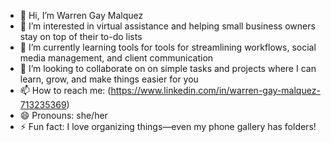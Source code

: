 - 👋 Hi, I’m Warren Gay Malquez
- 👀 I’m interested in virtual assistance and helping small business owners stay on top of their to-do lists
- 🌱 I’m currently learning tools for tools for streamlining workflows, social media management, and client communication
- 💞️ I’m looking to collaborate on on simple tasks and projects where I can learn, grow, and make things easier for you
- 📫 How to reach me: (https://www.linkedin.com/in/warren-gay-malquez-713235369)
- 😄 Pronouns: she/her
- ⚡ Fun fact: I love organizing things—even my phone gallery has folders!



<!---
bmalquez/bmalquez is a ✨ special ✨ repository because its `README.md` (this file) appears on your GitHub profile.
You can click the Preview link to take a look at your changes.
--->
